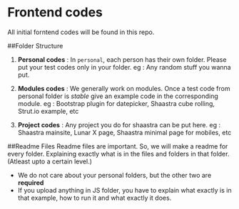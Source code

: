 Frontend codes
=========

All initial forntend codes will be found in this repo.

##Folder Structure

 1. **Personal codes** : In `personal`, each person has their own folder. Please put your test codes only in your folder. eg : Any random stuff you wanna put.

 2. **Modules codes** : We generally work on modules. Once a test code from personal folder is *stable* give an example code in the corresponding module. eg : Bootstrap plugin for datepicker, Shaastra cube rolling, Strut.io example, etc

 3. **Project codes** : Any project you do for shaastra can be put here. eg : Shaastra mainsite, Lunar X page, Shaastra minimal page for mobiles, etc

##Readme Files
Readme files are important.
So, we will make a readme for every folder. Explaining exactly what is in the files and folders in that folder. (Atleast upto a certain level.)

 - We do not care about your personal folders, but the other two are **required**
 - If you upload anything in JS folder, you have to explain what exactly is in that example, how to run it and what exactly it does.

 
